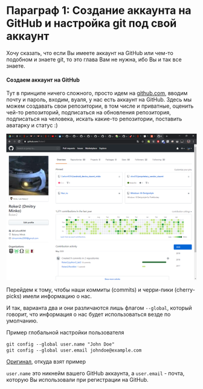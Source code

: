 # Параграф 1: Создание аккаунта на GitHub и настройка git под свой аккаунт

Хочу сказать, что если Вы имеете аккаунт на GitHub или чем-то подобном и знаете git, то это глава Вам не нужна, ибо Вы и так все знаете.

#### Создаем аккаунт на GitHub

Тут в принципе ничего сложного, просто идем на [github.com](https://github.com/), вводим почту и пароль, входим, вуаля, у нас есть аккаунт на GitHub. Здесь мы можем создавать свои репозитории, в том числе и приватные, оценить чей-то репозиторий, подписаться на обновления репозитория, подписаться на человека, искать какие-то репозитории, поставить аватарку и статус :)

<p align="center">
  <img src="../Chapter2/images/1.png"/>
</p>

Перейдем к тому, чтобы наши коммиты (commits) и черри-пики (cherry-picks) имели информацию о нас.

И так, варианта два и они различаются лишь флагом `--global`, который говорит, что информация о нас будет использоваться везде по умолчанию.

Пример глобальной настройки пользователя

```git
git config --global user.name "John Doe"
git config --global user.email johndoe@example.com
```

[Оригинал](https://git-scm.com/book/ru/v2/%D0%92%D0%B2%D0%B5%D0%B4%D0%B5%D0%BD%D0%B8%D0%B5-%D0%9F%D0%B5%D1%80%D0%B2%D0%BE%D0%BD%D0%B0%D1%87%D0%B0%D0%BB%D1%8C%D0%BD%D0%B0%D1%8F-%D0%BD%D0%B0%D1%81%D1%82%D1%80%D0%BE%D0%B9%D0%BA%D0%B0-Git), откуда взят пример

`user.name` это никнейм вашего GitHub аккаунта, а `user.email` - почта, которую Вы использовали при регистрации на GitHub.
